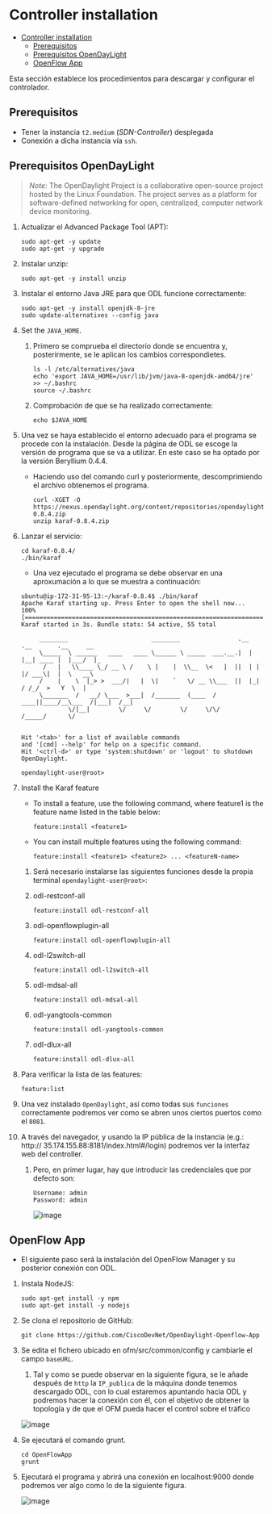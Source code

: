 # Controller installation

- [Controller installation](#controller-installation)
  - [Prerequisitos](#prerequisitos)
  - [Prerequisitos OpenDayLight](#prerequisitos-opendaylight)
  - [OpenFlow App](#openflow-app)

Esta sección establece los procedimientos para descargar y configurar el controlador.

## Prerequisitos

- Tener la instancia `t2.medium` (*SDN-Controller*) desplegada
- Conexión a dicha instancia vía `ssh`.

## Prerequisitos OpenDayLight

> *Note:* The OpenDaylight Project is a collaborative open-source project hosted by the Linux Foundation. The project serves as a platform for software-defined networking for open, centralized, computer network device monitoring.

1. Actualizar el Advanced Package Tool (APT):

    ```console
    sudo apt-get -y update
    sudo apt-get -y upgrade
    ```

2. Instalar unzip:

    ```console
    sudo apt-get -y install unzip
    ```

3. Instalar el entorno Java JRE para que ODL funcione correctamente:

    ```console
    sudo apt-get -y install openjdk-8-jre
    sudo update-alternatives --config java
    ```

4. Set the `JAVA_HOME`.

   1. Primero se comprueba el directorio donde se encuentra y, posterirmente, se le aplican los cambios correspondietes.

        ```console
        ls -l /etc/alternatives/java
        echo 'export JAVA_HOME=/usr/lib/jvm/java-8-openjdk-amd64/jre' >> ~/.bashrc
        source ~/.bashrc
        ```

   2. Comprobación de que se ha realizado correctamente:

        ```console
        echo $JAVA_HOME
        ```

5. Una vez se haya establecido el entorno adecuado para el programa se procede con la instalación. Desde la página de ODL se escoge la versión de programa que se va a utilizar. En este caso se ha optado por la versión Beryllium 0.4.4.

   - Haciendo uso del comando curl y posteriormente, descomprimiendo el archivo obtenemos el programa.

      ```console
      curl -XGET -O https://nexus.opendaylight.org/content/repositories/opendaylight.release/org/opendaylight/integration/karaf/0.8.4/karaf-0.8.4.zip
      unzip karaf-0.8.4.zip
      ```

6. Lanzar el servicio:

    ```console
    cd karaf-0.8.4/
    ./bin/karaf
    ```

    - Una vez ejecutado el programa se debe observar en una aproxumación a lo que se muestra a continuación:

     ```console
     ubuntu@ip-172-31-95-13:~/karaf-0.8.4$ ./bin/karaf
     Apache Karaf starting up. Press Enter to open the shell now...
     100% [========================================================================]
     Karaf started in 3s. Bundle stats: 54 active, 55 total

          ________                       ________                .__  .__       .__     __
          \_____  \ ______   ____   ____ \______ \ _____  ___.__.|  | |__| ____ |  |___/  |_
           /   |   \\____ \_/ __ \ /    \ |    |  \\__  \<   |  ||  | |  |/ ___\|  |  \   __\
          /    |    \  |_> >  ___/|   |  \|    `   \/ __ \\___  ||  |_|  / /_/  >   Y  \  |
          \_______  /   __/ \___  >___|  /_______  (____  / ____||____/__\___  /|___|  /__|
                  \/|__|        \/     \/        \/     \/\/            /_____/      \/


     Hit '<tab>' for a list of available commands
     and '[cmd] --help' for help on a specific command.
     Hit '<ctrl-d>' or type 'system:shutdown' or 'logout' to shutdown OpenDaylight.

     opendaylight-user@root> 
     ```

7. Install the Karaf feature

     - To install a feature, use the following command, where feature1 is the feature name listed in the table below:

          ```console
          feature:install <feature1>
          ```

     - You can install multiple features using the following command:

          ```console
          feature:install <feature1> <feature2> ... <featureN-name>
          ```

   1. Será necesario instalarse las siguientes funciones desde la propia terminal `opendaylight-user@root>`:

   2. odl-restconf-all

        ```console
        feature:install odl-restconf-all
        ```

   3. odl-openflowplugin-all

        ```console
        feature:install odl-openflowplugin-all
        ```

   4. odl-l2switch-all

        ```console
        feature:install odl-l2switch-all
        ```

   5. odl-mdsal-all

        ```console
        feature:install odl-mdsal-all
        ```

   6. odl-yangtools-common

        ```console
        feature:install odl-yangtools-common
        ```

   7. odl-dlux-all

        ```console
        feature:install odl-dlux-all
        ```

8. Para verificar la lista de las features:

    ```console
    feature:list
    ```

9.  Una vez instalado `OpenDaylight`, así como todas sus `funciones` correctamente podremos ver como se abren unos ciertos puertos como el `8081`.

10. A través del navegador, y usando la IP pública de la instancia (e.g.: http:// 35.174.155.88:8181/index.html#/login) podremos ver la interfaz web del controller.
    1. Pero, en primer lugar, hay que introducir las credenciales que por defecto son:

          ```console
          Username: admin
          Password: admin
          ```

          ![image](https://user-images.githubusercontent.com/98832318/192136488-7e166ea5-fba4-42c7-a765-0332f6d96499.png)

## OpenFlow App

- El siguiente paso será la instalación del OpenFlow Manager y su posterior conexión con ODL.

1. Instala NodeJS:

     ```console
     sudo apt-get install -y npm
     sudo apt-get install -y nodejs
     ```

2. Se clona el repositorio de GitHub:

     ```console
     git clone https://github.com/CiscoDevNet/OpenDaylight-Openflow-App
     ```

3. Se edita el fichero ubicado en ofm/src/common/config y cambiarle el campo `baseURL`. 
   1. Tal y como se puede observar en la siguiente figura, se le añade  después de `http` la `IP_publica` de la máquina donde tenemos descargado ODL, con lo cual estaremos apuntando hacia ODL y podremos hacer la conexión con él, con el objetivo de obtener la topología y de que el OFM pueda hacer el control sobre el tráfico

     ![image](https://user-images.githubusercontent.com/98832318/192136644-6594b676-d92a-4856-8df8-870812f2ccde.png)

4. Se ejecutará el comando grunt.

     ```console
     cd OpenFlowApp
     grunt
     ```

5. Ejecutará el programa y abrirá una conexión en localhost:9000 donde podremos ver algo como lo de la siguiente figura.

     ![image](https://user-images.githubusercontent.com/98832318/192136666-20fab8e6-651a-4d88-b4d8-2cfd1fe458e8.png)

